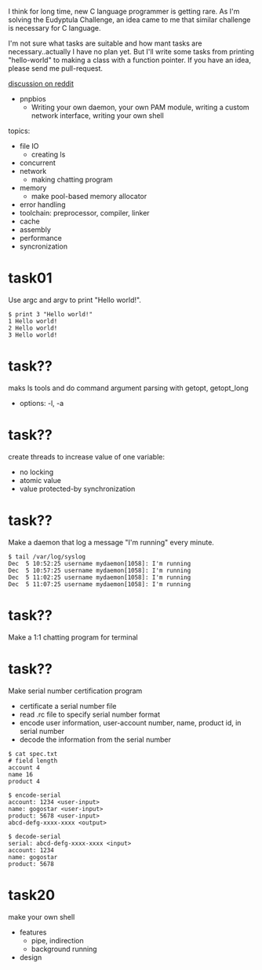 I think for long time, new C language programmer is getting rare.
As I'm solving the Eudyptula Challenge, an idea came to me that similar challenge is necessary for C language.

I'm not sure what tasks are suitable and how mant tasks are necessary..actually I have no plan yet.
But I'll write some tasks from printing "hello-world" to making a class with a function pointer.
If you have an idea, please send me pull-request.

[discussion on reddit](https://www.reddit.com/r/linuxdev/comments/5r8k6g/new_service_like_the_eudyptula_challenge/)
* pnpbios
  * Writing your own daemon, your own PAM module, writing a custom network interface, writing your own shell

topics:
* file IO
  * creating ls
* concurrent
* network
  * making chatting program
* memory
  * make pool-based memory allocator
* error handling
* toolchain: preprocessor, compiler, linker
* cache
* assembly
* performance
* syncronization


# task01

Use argc and argv to print "Hello world!".

```
$ print 3 "Hello world!"
1 Hello world!
2 Hello world!
3 Hello world!
```

# task??

maks ls tools and do command argument parsing with getopt, getopt_long
* options: -l, -a

# task??

create threads to increase value of one variable:
* no locking
* atomic value
* value protected-by synchronization

# task??

Make a daemon that log a message "I'm running" every minute.

```
$ tail /var/log/syslog
Dec  5 10:52:25 username mydaemon[1058]: I'm running
Dec  5 10:57:25 username mydaemon[1058]: I'm running
Dec  5 11:02:25 username mydaemon[1058]: I'm running
Dec  5 11:07:25 username mydaemon[1058]: I'm running
```
# task??

Make a 1:1 chatting program for terminal

# task??

Make serial number certification program
* certificate a serial number file
* read .rc file to specify serial number format
* encode user information, user-account number, name, product id, in serial number
* decode the information from the serial number

```
$ cat spec.txt
# field length
account 4
name 16
product 4

$ encode-serial
account: 1234 <user-input>
name: gogostar <user-input>
product: 5678 <user-input>
abcd-defg-xxxx-xxxx <output>

$ decode-serial
serial: abcd-defg-xxxx-xxxx <input>
account: 1234
name: gogostar
product: 5678
```

# task20

make your own shell
* features
  * pipe, indirection
  * background running
* design

